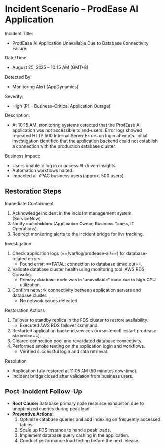 # Incident Scenario – ProdEase AI Application

Incident Title:
- ProdEase AI Application Unavailable Due to Database Connectivity Failure

Date/Time:
- August 25, 2025 – 10:15 AM (GMT+8)

Detected By:
- Monitoring Alert (AppDynamics)

Severity:
- High (P1 – Business-Critical Application Outage)

Description:
- At 10:15 AM, monitoring systems detected that the ProdEase AI application was not accessible to end-users. Error logs showed repeated HTTP 500 Internal Server Errors on login attempts. Initial investigation identified that the application backend could not establish a connection with the production database cluster.

Business Impact:
- Users unable to log in or access AI-driven insights.
- Automation workflows halted.
- Impacted all APAC business users (approx. 500 users).

## Restoration Steps
Immediate Containment
1. Acknowledge incident in the incident management system (ServiceNow).
2. Notify stakeholders (Application Owner, Business Teams, IT Operations).
3. Redirect monitoring alerts to the incident bridge for live tracking.

Investigation
1. Check application logs (==/var/log/prodease-ai/==) for database-related errors.
    - Found error: ==FATAL: connection to database timed out==.
2. Validate database cluster health using monitoring tool (AWS RDS Console).
    - Primary database node was in "unavailable" state due to high CPU utilization.
3. Confirm network connectivity between application servers and database cluster.
    - No network issues detected.

Restoration Actions
1. Failover to standby replica in the RDS cluster to restore availability.
    - Executed AWS RDS failover command.
2. Restarted application backend services (==systemctl restart prodease-ai.service==).
3. Cleared connection pool and revalidated database connectivity.
4. Performed smoke testing on the application login and workflows.
    - Verified successful login and data retrieval.

Resolution
  - Application fully restored at 11:05 AM (50 minutes downtime).
  - Incident bridge closed after validation from business users.

## Post-Incident Follow-Up
- **Root Cause:** Database primary node resource exhaustion due to unoptimized queries during peak load.
- **Preventive Actions:**
    1. Optimize database queries and add indexing on frequently accessed tables.
    2. Scale up RDS instance to handle peak loads.
    3. Implement database query caching in the application.
    4. Conduct performance load testing before the next release.
